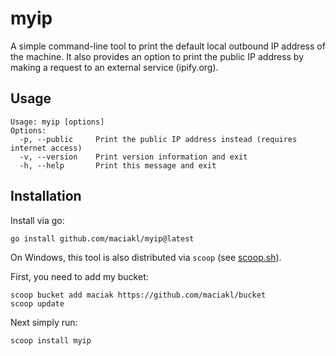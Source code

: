 # myip

A simple command-line tool to print the default local outbound IP address of the machine. It also provides an option to print the public IP address by making a request to an external service (ipify.org).

## Usage

    Usage: myip [options]
    Options:
      -p, --public     Print the public IP address instead (requires internet access)
      -v, --version    Print version information and exit
      -h, --help       Print this message and exit

## Installation

Install via go:

    go install github.com/maciakl/myip@latest
 
 On Windows, this tool is also distributed via `scoop` (see [scoop.sh](https://scoop.sh)).

 First, you need to add my bucket:

    scoop bucket add maciak https://github.com/maciakl/bucket
    scoop update

 Next simply run:
 
    scoop install myip
